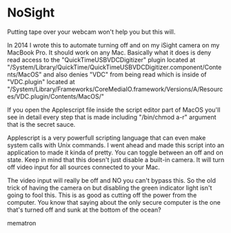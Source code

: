 # NoSight
Putting tape over your webcam won't help you but this will.

In 2014 I wrote this to automate turning off and on my iSight camera on my MacBook Pro.  It should work on any Mac.  Basically what it does is deny read access to the "QuickTimeUSBVDCDigitizer" plugin located at "/System/Library/QuickTime/QuickTimeUSBVDCDigitizer.component/Contents/MacOS"  and also denies "VDC" from being read which is inside of "VDC.plugin" located at "/System/Library/Frameworks/CoreMediaIO.framework/Versions/A/Resources/VDC.plugin/Contents/MacOS/"

If you open the Applescript file inside the script editor part of MacOS you'll see in detail every step that is made including "/bin/chmod a-r" argument that is the secret sauce.

Applescript is a very powerfull scripting language that can even make system calls with Unix commands.  I went ahead and made this script into an application to made it kinda of pretty.  You can toggle between an off and on state.  Keep in mind that this doesn't just disable a built-in camera.  It will turn off video input for all sources connected to your Mac.

The video input will really be off and NO you can't bypass this.  So the old trick of having the camera on but disabling the green indicator light isn't going to fool this.  This is as good as cutting off the power from the computer.  You know that saying about the only secure computer is the one that's turned off and sunk at the bottom of the ocean?

mematron
